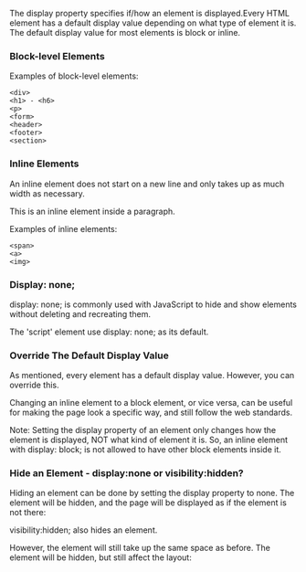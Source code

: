 The display property specifies if/how an element is displayed.Every HTML element has a default display value depending on what type of element it is. The default display value for most elements is block or inline.


<h3>Block-level Elements</h3>

Examples of block-level elements:

    <div>
    <h1> - <h6>
    <p>
    <form>
    <header>
    <footer>
    <section>

<h3>Inline Elements</h3>

An inline element does not start on a new line and only takes up as much width as necessary.

This is an inline <span> element inside a paragraph.

Examples of inline elements:

    <span>
    <a>
    <img>

<h3>Display: none;</h3>

display: none; is commonly used with JavaScript to hide and show elements without deleting and recreating them.

The 'script' element use display: none; as its default. 

<h3>Override The Default Display Value</h3>

As mentioned, every element has a default display value. However, you can override this.

Changing an inline element to a block element, or vice versa, can be useful for making the page look a specific way, and still follow the web standards.

<p>
Note: Setting the display property of an element only changes how the element is displayed, NOT what kind of element it is. So, an inline element with display: block; is not allowed to have other block elements inside it.</p>

<h3>Hide an Element - display:none or visibility:hidden?</h3>

Hiding an element can be done by setting the display property to none. The element will be hidden, and the page will be displayed as if the element is not there:

visibility:hidden; also hides an element.

However, the element will still take up the same space as before. The element will be hidden, but still affect the layout: